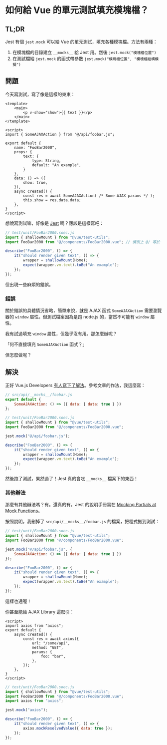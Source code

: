 # 如何給 Vue 的單元測試填充模塊檔？

## TL;DR

Jest 有個 `jest.mock` 可以給 Vue 的單元測試，填充各種模塊檔。方法有兩種：

1. 在模塊檔的目錄建立 `__mocks__` 給 Jest 用。然後 `jest.mock("模塊檔位置")`
2. 在測試檔給 `jest.mock` 的函式帶參數 `jest.mock("模塊檔位置", "模塊檔結構模擬")`

## 問題

今天寫測試，寫了像是這樣的東東：

```vue
<template>
    <main>
        <p v-show="show">{{ text }}</p>
    </main>
</template>

<script>
import { SomeAJAXAction } from "@/api/foobar.js";

export default {
    name: "FooBar2000",
    props: {
        text: {
            type: String,
            default: "An example",
        }
    },
    data: () => ({
        show: true,
    }),
    async created() {
        const res = await SomeAJAXAction( /* Some AJAX params */ );
        this.show = res.data.data;
    },
}
</script>
```

想說寫測試嘛，好像是 [Jest](https://jestjs.io) 嗎？應該是這樣寫吧：

```js
// test/unit/FooBar2000.soec.js
import { shallowMount } from "@vue/test-utils";
import FooBar2000 from "@/components/FooBar2000.vue"; // 慣例上 @/ 等於 src/

describe("FooBar2000", () => {
    it("should render given text", () => {
        wrapper = shallowMount(Home);
        expect(wrapper.vm.text).toBe("An example");
    });
});
```

但出現一些麻煩的錯誤。

### 錯誤

關於錯誤的具體情況省略，簡單來說，就是 AJAX 函式 `SomeAJAXAction` 需要瀏覽器的 `window` 屬性。但測試檔案因為是跑 node.js 的，當然不可能有 `window` 屬性。

我有試過填充 `window` 屬性，但幾乎沒有用。那怎麼辦呢？

「何不直接填充 `SomeAJAXAction` 函式？」

但怎麼做呢？

## 解決

正好 Vue.js Developers [有人寫下了解法](https://vuejsdevelopers.com/2019/09/16/mock-dependencies-jest-unit-test)。參考文章的作法，我這麼寫：

```js
// src/api/__mocks__/foobar.js
export default {
    SomeAJAXAction: () => ({ data: { data: true } })
};
```

```js
// test/unit/FooBar2000.soec.js
import { shallowMount } from "@vue/test-utils";
import FooBar2000 from "@/components/FooBar2000.vue";

jest.mock("@/api/foobar.js");

describe("FooBar2000", () => {
    it("should render given text", () => {
        wrapper = shallowMount(Home);
        expect(wrapper.vm.text).toBe("An example");
    });
});
```

然後跑了測試，果然過了！Jest 真的會吃 `__mocks__` 檔案下的東西！

### 其他辦法

那麼有其他辦法嗎？有。還真的有。Jest 的說明手冊寫在 [Mocking Partials at Mock Functions](https://jestjs.io/docs/mock-functions#mocking-partials)。

按照說明，我刪掉了 `src/api/__mocks__/foobar.js` 的檔案，把程式搬到測試：

```js
// test/unit/FooBar2000.soec.js
import { shallowMount } from "@vue/test-utils";
import FooBar2000 from "@/components/FooBar2000.vue";

jest.mock("@/api/foobar.js", {
    SomeAJAXAction: () => ({ data: { data: true } })
});

describe("FooBar2000", () => {
    it("should render given text", () => {
        wrapper = shallowMount(Home);
        expect(wrapper.vm.text).toBe("An example");
    });
});
```

這樣也通喔！

你甚至能給 AJAX Library 這麼引：

```vue
<script>
import axios from "axios";
export default {
    async created() {
        const res = await axios({
            url: "/some/api",
            method: "GET",
            params: {
                foo: "bar",
            },
        });
    },
}
</script>
```

```js
// test/unit/FooBar2000.soec.js
import { shallowMount } from "@vue/test-utils";
import FooBar2000 from "@/components/FooBar2000.vue";
import axios from "axios";

jest.mock("axios");

describe("FooBar2000", () => {
    it("should render given text", () => {
        axios.mockResolvedValue({ data: true });
    });
});
```
